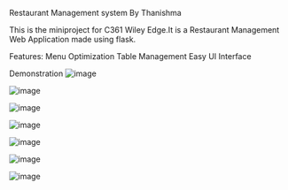 Restaurant Management system By Thanishma

This is the miniproject for C361 Wiley Edge.It is a Restaurant Management Web Application made using flask.

Features:
Menu Optimization
Table Management 
Easy UI Interface

Demonstration
![image](https://github.com/thanishma/project1/assets/73327713/521826f9-e037-44ba-ab22-c7dc5362851c)

![image](https://github.com/thanishma/project1/assets/73327713/6ce3318c-ea02-44dc-89cb-515636141273)

![image](https://github.com/thanishma/project1/assets/73327713/6956a68d-3473-4893-a512-1fba6dac2830)

![image](https://github.com/thanishma/project1/assets/73327713/18630867-4b8a-4133-bc26-7c0e03f067f1)

![image](https://github.com/thanishma/project1/assets/73327713/fd6e6771-4eaa-43f2-a5c9-b0b990b2c953)

![image](https://github.com/thanishma/project1/assets/73327713/ad48eedb-f561-4e35-8d3a-8a25739fd2f3)

![image](https://github.com/thanishma/project1/assets/73327713/18630867-4b8a-4133-bc26-7c0e03f067f1)
